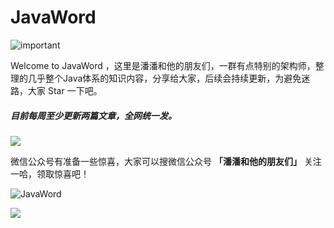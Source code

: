 # JavaWord

![important](https://img-blog.csdnimg.cn/20201210095603961.png?x-oss-process=image/watermark,type_ZmFuZ3poZW5naGVpdGk,shadow_10,text_aHR0cHM6Ly9ibG9nLmNzZG4ubmV0L01yUmlnaHRfc2VubHlwYW4=,size_16,color_FFFFFF,t_70#pic_center)

Welcome to JavaWord ，这里是潘潘和他的朋友们，一群有点特别的架构师，整理的几乎整个Java体系的知识内容，分享给大家，后续会持续更新，为避免迷路，大家 Star 一下吧。


##### 目前每周至少更新两篇文章，全网统一发。

![](https://img-blog.csdnimg.cn/20201210095648535.png?x-oss-process=image/watermark,type_ZmFuZ3poZW5naGVpdGk,shadow_10,text_aHR0cHM6Ly9ibG9nLmNzZG4ubmV0L01yUmlnaHRfc2VubHlwYW4=,size_16,color_FFFFFF,t_70#pic_center)

微信公众号有准备一些惊喜，大家可以搜微信公众号 **「潘潘和他的朋友们」** 关注一哈，领取惊喜吧！

![JavaWord](https://camo.githubusercontent.com/64c206892bcc5a89df72e391ad23a0f76c4a99bacead85e748ca52e1ebb79c45/68747470733a2f2f696d672d626c6f672e6373646e696d672e636e2f323032303132303831303237313235342e706e67)

![](https://img-blog.csdnimg.cn/20201210095500579.png?x-oss-process=image/watermark,type_ZmFuZ3poZW5naGVpdGk,shadow_10,text_aHR0cHM6Ly9ibG9nLmNzZG4ubmV0L01yUmlnaHRfc2VubHlwYW4=,size_16,color_FFFFFF,t_70#pic_center)
